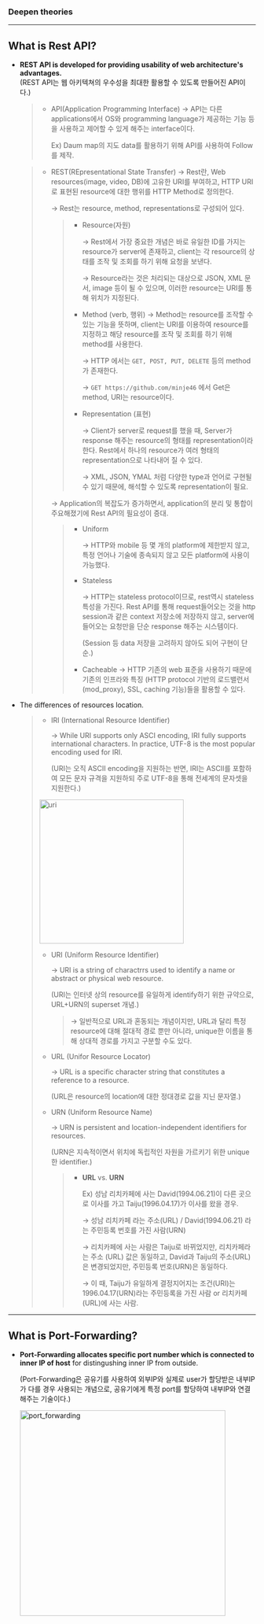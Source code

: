 ### Deepen theories

------

## What is Rest API?

* **REST API is developed for providing usability of web architecture's advantages.**
  <br>(REST API는 웹 아키텍쳐의 우수성을 최대한 활용할 수 있도록 만들어진 API이다.)

  > - API(Application Programming Interface)
  >   → API는 다른 applications에서 OS와 programming language가 제공하는 기능 등을 사용하고 제어할 수 있게 해주는 interface이다.   
  >
  >   Ex) Daum map의 지도 data를 활용하기 위해 API를 사용하여 Follow를 제작.

  > * REST(REpresentational State Transfer)
  >   → Rest란, Web resources(image, video, DB)에 고유한 URI를 부여하고, HTTP URI로 표현된 resource에 대한 행위를 HTTP Method로 정의한다.
  >
  >   → Rest는 resource, method, representations로 구성되어 있다.
  >
  >   > * Resource(자원)
  >   >
  >   >   → Rest에서 가장 중요한 개념은 바로 유일한 ID를 가지는 resource가 server에 존재하고, client는 각 resource의 상태를 조작 및 조회를 하기 위해 요청을 보낸다. 
  >   >
  >   >   → Resource라는 것은 처리되는 대상으로 JSON, XML 문서, image 등이 될 수 있으며, 이러한 resource는 URI를 통해 위치가 지정된다.
  >   >
  >   > * Method (verb, 행위)
  >   >   → Method는 resource를 조작할 수 있는 기능을 뜻하며, client는 URI를 이용하여 resource를 지정하고 해당 resource를 조작 및 조회를 하기 위해 method를 사용한다.
  >   >
  >   >   → HTTP 에서는 `GET, POST, PUT, DELETE` 등의 method가 존재한다.
  >   >
  >   >   → `GET https://github.com/minje46` 에서 Get은 method, URI는 resource이다.
  >   >
  >   > * Representation (표현)
  >   >
  >   >   → Client가 server로 request를 했을 때, Server가 response 해주는 resource의 형태를 representation이라 한다. Rest에서 하나의 resource가 여러 형태의 representation으로 나타내어 질 수 있다.
  >   >
  >   >   → XML, JSON, YMAL 처럼 다양한 type과 언어로 구현될 수 있기 때문에, 해석할 수 있도록 representation이 필요.
  >
  >   → Application의 복잡도가 증가하면서, application의 분리 및 통합이 주요해졌기에 Rest API의 필요성이 증대.
  >
  >   > - Uniform 
  >   >
  >   >   → HTTP와 mobile 등 몇 개의 platform에 제한받지 않고, 특정 언어나 기술에 종속되지 않고 모든 platform에 사용이 가능했다.
  >   >
  >   > - Stateless
  >   >
  >   >   → HTTP는 stateless protocol이므로, rest역시 stateless 특성을 가진다. Rest API를 통해 request들어오는 것을 http session과 같은 context 저장소에 저장하지 않고, server에 들어오는 요청만을 단순 response 해주는 시스템이다.
  >   >
  >   >   (Session 등 data 저장을 고려하지 않아도 되어 구현이 단순.)
  >   >
  >   > - Cacheable
  >   >   → HTTP 기존의 web 표준을 사용하기 때문에 기존의 인프라와 특징 (HTTP protocol 기반의 로드밸런서(mod_proxy), SSL, caching 기능)들을 활용할 수 있다.



* The differences of resources location.

  > - IRI (International Resource Identifier)
  >
  >   → While URI supports only ASCI encoding, IRI fully supports international characters. In practice, UTF-8 is the most popular encoding used for IRI.
  >
  >   (URI는 오직 ASCII encoding을 지원하는 반면, IRI는 ASCII를 포함하여 모든 문자 규격을 지원하되 주로 UTF-8을 통해 전세계의 문자셋을 지원한다.)
  >
  > <img width="293" alt="uri" src="https://user-images.githubusercontent.com/23169707/45594134-76119500-b9d0-11e8-8d43-f2353a75ca6b.png">
  >
  > - URI (Uniform Resource Identifier)
  >
  >   → URI is a string of charactrrs used to identify a name or abstract or physical web resource. 
  >
  >   (URI는 인터넷 상의 resource를 유일하게 identify하기 위한 규약으로, URL+URN의 superset 개념.)
  >
  >   > → 일반적으로 URL과 혼동되는 개념이지만, URL과 달리 특정 resource에 대해 절대적 경로 뿐만 아니라, unique한 이름을 통해 상대적 경로를 가지고 구분할 수도 있다.
  >
  > - URL (Unifor Resource Locator)
  >
  >   → URL is a specific character string that constitutes a reference to a resource. 
  >
  >   (URL은 resource의 location에 대한 정대경로 값을 지닌 문자열.)
  >
  > - URN (Uniform Resource Name)
  >
  >   → URN is persistent and location-independent identifiers for resources.
  >
  >   (URN은 지속적이면서 위치에 독립적인 자원을 가르키기 위한 unique한 identifier.)
  >
  >   > - **URL** vs. **URN**
  >   >
  >   >   Ex) 성남 리치카페에 사는 David(1994.06.21)이 다른 곳으로 이사를 가고 Taiju(1996.04.17)가 이사를 왔을 경우.
  >   >
  >   >   → 성남 리치카페 라는 주소(URL) / David(1994.06.21) 라는 주민등록 번호를 가진 사람(URN)
  >   >
  >   >   → 리치카페에 사는 사람은 Taiju로 바뀌었지만, 리치카페라는 주소 (URL) 값은 동일하고, David과 Taiju의 주소(URL)은 변경되었지만, 주민등록 번호(URN)은 동일하다.
  >   >
  >   >   → 이 때, Taiju가 유일하게 결정지어지는 조건(URI)는 1996.04.17(URN)라는 주민등록을 가진 사람 or 리치카페(URL)에 사는 사람.





------

## What is Port-Forwarding?

- **Port-Forwarding allocates specific port number which is connected to inner IP of host** for distingushing inner IP from outside.
  <br>

  (Port-Forwarding은 공유기를 사용하여 외부IP와 실제로 user가 할당받은 내부IP가 다를 경우 사용되는 개념으로, 공유기에게 특정 port를 할당하여 내부IP와 연결해주는 기술이다.)

  <img width="418" alt="port_forwarding" src="https://user-images.githubusercontent.com/23169707/45630982-d558cd80-bad4-11e8-93e2-9d51819611fc.png"> 

